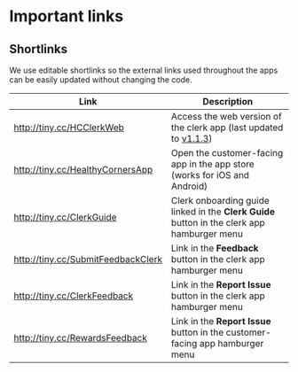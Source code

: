 # Important links

## Shortlinks

We use editable shortlinks so the external links used throughout the apps can be easily updated without changing the code.

| Link                                 | Description                                                                                                                                     |
| ------------------------------------ | ----------------------------------------------------------------------------------------------------------------------------------------------- |
| <http://tiny.cc/HCClerkWeb>          | Access the web version of the clerk app (last updated to [v1.1.3](https://github.com/calblueprint/dccentralkitchen-clerks/releases/tag/v1.1.3)) |
| <http://tiny.cc/HealthyCornersApp>   | Open the customer-facing app in the app store (works for iOS and Android)                                                                       |
| <http://tiny.cc/ClerkGuide>          | Clerk onboarding guide linked in the **Clerk Guide** button in the clerk app hamburger menu                                                     |
| <http://tiny.cc/SubmitFeedbackClerk> | Link in the **Feedback** button in the clerk app hamburger menu                                                                                 |
| <http://tiny.cc/ClerkFeedback>       | Link in the **Report Issue** button in the clerk app hamburger menu                                                                             |
| <http://tiny.cc/RewardsFeedback>     | Link in the **Report Issue** button in the customer-facing app hamburger menu                                                                   |
